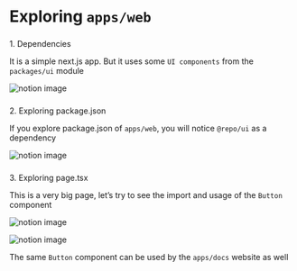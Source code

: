 # Exploring `apps/web`

### 

[](#bd3ea335c7e04835b9c15bb9f24a24b3 "1. Dependencies")1\. Dependencies

It is a simple next.js app. But it uses some `UI components` from the `packages/ui` module

![notion image](https://www.notion.so/image/https%3A%2F%2Fprod-files-secure.s3.us-west-2.amazonaws.com%2F085e8ad8-528e-47d7-8922-a23dc4016453%2F3c9232aa-82e1-4ec3-8852-9d0de0b89fe6%2FScreenshot_2024-03-16_at_1.23.06_PM.jpg?table=block&id=4325d478-2cbe-410c-8558-7e5f8a9ea881&cache=v2)

### 

[](#e1b5860967bd4e799bcb957443a80cff "2. Exploring package.json")2\. Exploring package.json

If you explore package.json of `apps/web`, you will notice `@repo/ui` as a dependency

![notion image](https://www.notion.so/image/https%3A%2F%2Fprod-files-secure.s3.us-west-2.amazonaws.com%2F085e8ad8-528e-47d7-8922-a23dc4016453%2Fda7eab52-5b59-4d3e-92e5-c23e8bd25d0c%2FScreenshot_2024-03-16_at_3.46.44_PM.jpg?table=block&id=63480ab4-8e76-4eae-a46d-fccd481c68d1&cache=v2)

### 

[](#535aca8479624d448826ce9d4a85bbbd "3. Exploring page.tsx")3\. Exploring page.tsx

This is a very big page, let’s try to see the import and usage of the `Button` component

![notion image](https://www.notion.so/image/https%3A%2F%2Fprod-files-secure.s3.us-west-2.amazonaws.com%2F085e8ad8-528e-47d7-8922-a23dc4016453%2Fc525e50a-8a58-4402-818b-b10507c31285%2FScreenshot_2024-03-16_at_1.46.12_PM.jpg?table=block&id=707eaf56-407c-4eb1-96d6-2f1703f2b6d2&cache=v2)

![notion image](https://www.notion.so/image/https%3A%2F%2Fprod-files-secure.s3.us-west-2.amazonaws.com%2F085e8ad8-528e-47d7-8922-a23dc4016453%2F0ea269ea-e5bc-4355-92eb-0f20c321fbf7%2FScreenshot_2024-03-16_at_1.47.35_PM.jpg?table=block&id=2bb57b25-da69-41c3-b151-6c46144da12c&cache=v2)

The same `Button` component can be used by the `apps/docs` website as well